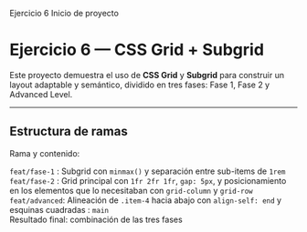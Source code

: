 Ejercicio 6 Inicio de proyecto

# Ejercicio 6 — CSS Grid + Subgrid

Este proyecto demuestra el uso de **CSS Grid** y **Subgrid** para construir un layout adaptable y semántico, dividido en tres fases: Fase 1, Fase 2 y Advanced Level.

---

## Estructura de ramas

Rama y contenido:                                                                

`feat/fase-1`  : Subgrid con `minmax()` y separación entre sub-items de `1rem`            
`feat/fase-2`  : Grid principal con `1fr 2fr 1fr`, `gap: 5px`, y posicionamiento en los elementos que lo necesitaban con `grid-column` y `grid-row` 
`feat/advanced`: Alineación de `.item-4` hacia abajo con `align-self: end` y esquinas cuadradas :
`main`            
Resultado final: combinación de las tres fases                           



